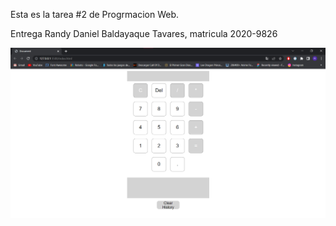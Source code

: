 Esta es la tarea #2 de Progrmacion Web.

Entrega Randy Daniel Baldayaque Tavares, matricula 2020-9826

![Mi Captura De Pantalla](media\ScreenshotCalculadora.png)